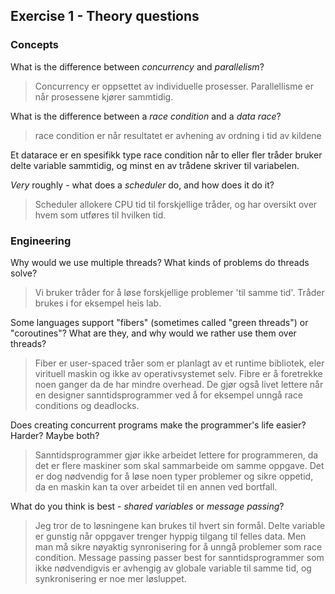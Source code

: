 Exercise 1 - Theory questions
-----------------------------

### Concepts

What is the difference between *concurrency* and *parallelism*?
> Concurrency er oppsettet av individuelle prosesser. Parallellisme er når prosessene kjører sammtidig. 

What is the difference between a *race condition* and a *data race*? 
> race condition er når resultatet er avhening av ordning i tid av kildene

Et datarace er en spesifikk type race condition når to eller fler tråder bruker delte variable sammtidig, og minst en av trådene skriver til variabelen.
 
*Very* roughly - what does a *scheduler* do, and how does it do it?
> Scheduler allokere CPU tid til forskjellige tråder, og har oversikt over hvem som utføres til hvilken tid.


### Engineering

Why would we use multiple threads? What kinds of problems do threads solve?
> Vi bruker tråder for å løse forskjellige problemer 'til samme tid'.
> Tråder brukes i for eksempel heis lab.

Some languages support "fibers" (sometimes called "green threads") or "coroutines"? What are they, and why would we rather use them over threads?
> Fiber er user-spaced tråer som er planlagt av et runtime bibliotek, eler virituell maskin og ikke av operativsystemet selv.
> Fibre er å foretrekke noen ganger da de har mindre overhead. De gjør også livet lettere når en designer sanntidsprogrammer ved å for eksempel unngå race conditions og deadlocks.


Does creating concurrent programs make the programmer's life easier? Harder? Maybe both?
> Sanntidsprogrammer gjør ikke arbeidet lettere for programmeren, da det er flere maskiner som skal sammarbeide om samme oppgave. Det er dog nødvendig for å løse noen typer problemer og sikre oppetid, da en maskin kan ta over arbeidet til en annen ved bortfall.

What do you think is best - *shared variables* or *message passing*?
> Jeg tror de to løsningene kan brukes til hvert sin formål. Delte variable er gunstig når oppgaver trenger hyppig tilgang til felles data. Men man må sikre nøyaktig synronisering for å unngå problemer som race condition.
> Message passing passer best for sanntidsprogrammer som ikke nødvendigvis er avhengig av globale variable til samme tid, og synkronisering er noe mer løsluppet. 


